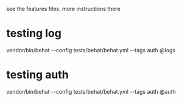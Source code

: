 see the features files. more instructions there
# testing log
vendor/bin/behat --config tests/behat/behat.yml --tags auth @logs
# testing auth
vendor/bin/behat --config tests/behat/behat.yml --tags auth @auth
